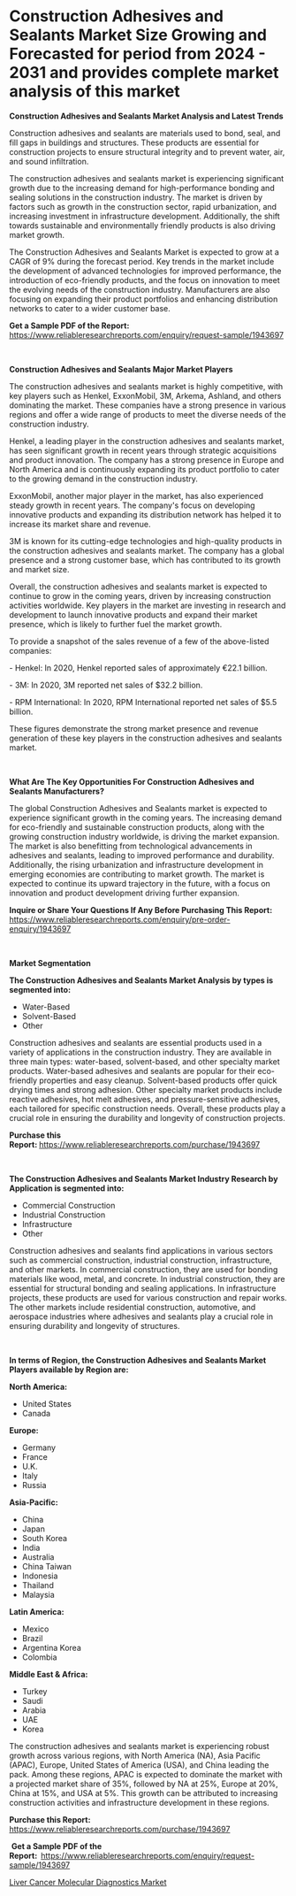 <p><h1>Construction Adhesives and Sealants Market Size Growing and Forecasted for period from 2024 - 2031 and provides complete market analysis of this market</h1></p><p><strong>Construction Adhesives and Sealants Market Analysis and Latest Trends</strong></p>
<p><p>Construction adhesives and sealants are materials used to bond, seal, and fill gaps in buildings and structures. These products are essential for construction projects to ensure structural integrity and to prevent water, air, and sound infiltration.</p><p>The construction adhesives and sealants market is experiencing significant growth due to the increasing demand for high-performance bonding and sealing solutions in the construction industry. The market is driven by factors such as growth in the construction sector, rapid urbanization, and increasing investment in infrastructure development. Additionally, the shift towards sustainable and environmentally friendly products is also driving market growth.</p><p>The Construction Adhesives and Sealants Market is expected to grow at a CAGR of 9% during the forecast period. Key trends in the market include the development of advanced technologies for improved performance, the introduction of eco-friendly products, and the focus on innovation to meet the evolving needs of the construction industry. Manufacturers are also focusing on expanding their product portfolios and enhancing distribution networks to cater to a wider customer base.</p></p>
<p><strong>Get a Sample PDF of the Report:&nbsp;</strong> <a href="https://www.reliableresearchreports.com/enquiry/request-sample/1943697">https://www.reliableresearchreports.com/enquiry/request-sample/1943697</a></p>
<p>&nbsp;</p>
<p><strong>Construction Adhesives and Sealants Major Market Players</strong></p>
<p><p>The construction adhesives and sealants market is highly competitive, with key players such as Henkel, ExxonMobil, 3M, Arkema, Ashland, and others dominating the market. These companies have a strong presence in various regions and offer a wide range of products to meet the diverse needs of the construction industry.</p><p>Henkel, a leading player in the construction adhesives and sealants market, has seen significant growth in recent years through strategic acquisitions and product innovation. The company has a strong presence in Europe and North America and is continuously expanding its product portfolio to cater to the growing demand in the construction industry.</p><p>ExxonMobil, another major player in the market, has also experienced steady growth in recent years. The company's focus on developing innovative products and expanding its distribution network has helped it to increase its market share and revenue.</p><p>3M is known for its cutting-edge technologies and high-quality products in the construction adhesives and sealants market. The company has a global presence and a strong customer base, which has contributed to its growth and market size.</p><p>Overall, the construction adhesives and sealants market is expected to continue to grow in the coming years, driven by increasing construction activities worldwide. Key players in the market are investing in research and development to launch innovative products and expand their market presence, which is likely to further fuel the market growth.</p><p>To provide a snapshot of the sales revenue of a few of the above-listed companies:</p><p>- Henkel: In 2020, Henkel reported sales of approximately €22.1 billion.</p><p>- 3M: In 2020, 3M reported net sales of $32.2 billion.</p><p>- RPM International: In 2020, RPM International reported net sales of $5.5 billion.</p><p>These figures demonstrate the strong market presence and revenue generation of these key players in the construction adhesives and sealants market.</p></p>
<p>&nbsp;</p>
<p><strong>What Are The Key Opportunities For Construction Adhesives and Sealants Manufacturers?</strong></p>
<p><p>The global Construction Adhesives and Sealants market is expected to experience significant growth in the coming years. The increasing demand for eco-friendly and sustainable construction products, along with the growing construction industry worldwide, is driving the market expansion. The market is also benefitting from technological advancements in adhesives and sealants, leading to improved performance and durability. Additionally, the rising urbanization and infrastructure development in emerging economies are contributing to market growth. The market is expected to continue its upward trajectory in the future, with a focus on innovation and product development driving further expansion.</p></p>
<p><strong>Inquire or Share Your Questions If Any Before Purchasing This Report:</strong> <a href="https://www.reliableresearchreports.com/enquiry/pre-order-enquiry/1943697">https://www.reliableresearchreports.com/enquiry/pre-order-enquiry/1943697</a></p>
<p>&nbsp;</p>
<p><strong>Market Segmentation</strong></p>
<p><strong>The Construction Adhesives and Sealants Market Analysis by types is segmented into:</strong></p>
<p><ul><li>Water-Based</li><li>Solvent-Based</li><li>Other</li></ul></p>
<p><p>Construction adhesives and sealants are essential products used in a variety of applications in the construction industry. They are available in three main types: water-based, solvent-based, and other specialty market products. Water-based adhesives and sealants are popular for their eco-friendly properties and easy cleanup. Solvent-based products offer quick drying times and strong adhesion. Other specialty market products include reactive adhesives, hot melt adhesives, and pressure-sensitive adhesives, each tailored for specific construction needs. Overall, these products play a crucial role in ensuring the durability and longevity of construction projects.</p></p>
<p><strong>Purchase this Report:&nbsp;</strong><a href="https://www.reliableresearchreports.com/purchase/1943697">https://www.reliableresearchreports.com/purchase/1943697</a></p>
<p>&nbsp;</p>
<p><strong>The Construction Adhesives and Sealants Market Industry Research by Application is segmented into:</strong></p>
<p><ul><li>Commercial Construction</li><li>Industrial Construction</li><li>Infrastructure</li><li>Other</li></ul></p>
<p><p>Construction adhesives and sealants find applications in various sectors such as commercial construction, industrial construction, infrastructure, and other markets. In commercial construction, they are used for bonding materials like wood, metal, and concrete. In industrial construction, they are essential for structural bonding and sealing applications. In infrastructure projects, these products are used for various construction and repair works. The other markets include residential construction, automotive, and aerospace industries where adhesives and sealants play a crucial role in ensuring durability and longevity of structures.</p></p>
<p>&nbsp;</p>
<p><strong>In terms of Region, the Construction Adhesives and Sealants Market Players available by Region are:</strong></p>
<p>
    <p> <strong> North America: </strong>
        <ul>
            <li>United States</li>
            <li>Canada</li>
        </ul>
        </p> 
    <p> <strong> Europe: </strong>
        <ul>
            <li>Germany</li>
            <li>France</li>
            <li>U.K.</li>
            <li>Italy</li>
            <li>Russia</li>
        </ul>
        </p> 
    <p> <strong> Asia-Pacific: </strong>
        <ul>
            <li>China</li>
            <li>Japan</li>
            <li>South Korea</li>
            <li>India</li>
            <li>Australia</li>
            <li>China Taiwan</li>
            <li>Indonesia</li>
            <li>Thailand</li>
            <li>Malaysia</li>
        </ul>
        </p> 
    <p> <strong> Latin America: </strong>
        <ul>
            <li>Mexico</li>
            <li>Brazil</li>
            <li>Argentina Korea</li>
            <li>Colombia</li>
        </ul>
        </p> 
    <p> <strong> Middle East & Africa: </strong>
        <ul>
            <li>Turkey</li>
            <li>Saudi</li>
            <li>Arabia</li>
            <li>UAE</li>
            <li>Korea</li>
        </ul>
    </p>
    </p>
<p><p>The construction adhesives and sealants market is experiencing robust growth across various regions, with North America (NA), Asia Pacific (APAC), Europe, United States of America (USA), and China leading the pack. Among these regions, APAC is expected to dominate the market with a projected market share of 35%, followed by NA at 25%, Europe at 20%, China at 15%, and USA at 5%. This growth can be attributed to increasing construction activities and infrastructure development in these regions.</p></p>
<p><strong>Purchase this Report: </strong><a href="https://www.reliableresearchreports.com/purchase/1943697">https://www.reliableresearchreports.com/purchase/1943697</a></p>
<p>&nbsp;<strong>Get a Sample PDF of the Report:&nbsp;&nbsp;</strong><a href="https://www.reliableresearchreports.com/enquiry/request-sample/1943697">https://www.reliableresearchreports.com/enquiry/request-sample/1943697</a></p>
<p><strong></strong></p>
<p><p><a href="https://fearless-okapi-6c8.notion.site/Liver-Cancer-Molecular-Diagnostics-Market-Offer-Valuable-Insights-into-Market-Size-Market-Share-Ma-91080c4aecb744f5b11ef235bc84cf43">Liver Cancer Molecular Diagnostics Market</a></p></p>
